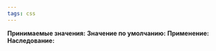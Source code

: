 ```yaml
---
tags: css
---
```


**Принимаемые значения:**
**Значение по умолчанию:**
**Применение:**
**Наследование:**